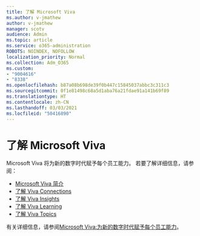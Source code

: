 ```yaml
---
title: 了解 Microsoft Viva
ms.author: v-jmathew
author: v-jmathew
manager: scotv
audience: Admin
ms.topic: article
ms.service: o365-administration
ROBOTS: NOINDEX, NOFOLLOW
localization_priority: Normal
ms.collection: Adm_O365
ms.custom:
- "9004616"
- "8338"
ms.openlocfilehash: b87a08b698de39f0b447c15845037abbc3c311c3
ms.sourcegitcommit: 0f1e81498c68a5d1aba76a21fdae91a141b69f89
ms.translationtype: HT
ms.contentlocale: zh-CN
ms.lasthandoff: 03/03/2021
ms.locfileid: "50416890"
---
```

# <a name="learn-about-microsoft-viva"></a>了解 Microsoft Viva

Microsoft Viva 将为新的数字时代赋予每个员工能力。 若要了解详细信息，请参阅：

- [Microsoft Viva 简介](https://www.microsoft.com/microsoft-viva/overview)
- [了解 Viva Connections](https://aka.ms/VivaConnectionsBlog/)
- [了解 Viva Insights](https://aka.ms/VivaInsightsBlog)
- [了解 Viva Learning](https://aka.ms/VivaLearningBlog)
- [了解 Viva Topics](https://aka.ms/viva/topics/blog)

有关详细信息，请参阅[Microsoft Viva:为新的数字时代赋予每个员工能力](https://www.microsoft.com/microsoft-365/blog/2021/02/04/microsoft-viva-empowering-every-employee-for-the-new-digital-age/)。
